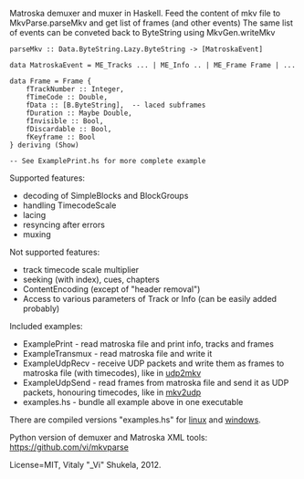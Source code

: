 Matroska demuxer and muxer in Haskell. 
Feed the content of mkv file to MkvParse.parseMkv and get list of frames (and other events)
The same list of events can be conveted back to ByteString using MkvGen.writeMkv

    parseMkv :: Data.ByteString.Lazy.ByteString -> [MatroskaEvent]

    data MatroskaEvent = ME_Tracks ... | ME_Info .. | ME_Frame Frame | ...

    data Frame = Frame {
        fTrackNumber :: Integer,
        fTimeCode :: Double,
        fData :: [B.ByteString],  -- laced subframes
        fDuration :: Maybe Double,
        fInvisible :: Bool,
        fDiscardable :: Bool,
        fKeyframe :: Bool
    } deriving (Show)
    
    -- See ExamplePrint.hs for more complete example

Supported features:

*  decoding of SimpleBlocks and BlockGroups
*  handling TimecodeScale
*  lacing
*  resyncing after errors
*  muxing

Not supported features:

*  track timecode scale multiplier
*  seeking (with index), cues, chapters
*  ContentEncoding (except of "header removal")
*  Access to various parameters of Track or Info (can be easily added probably)

Included examples:

* ExamplePrint - read matroska file and print info, tracks and frames
* ExampleTransmux - read matroska file and write it
* ExampleUdpRecv - receive UDP packets and write them as frames to matroska file (with timecodes), like in [udp2mkv](http://vi-server.org/pub/udp2mkv.c)
* ExampleUdpSend - read frames from matroska file and send it as UDP packets, honouring timecodes, like in [mkv2udp](http://vi-server.org/pub/mkv2udp.c)
* examples.hs - bundle all example above in one executable

There are compiled versions "examples.hs" for [linux](http://vi-server.org/pub/HsMkv) and [windows](http://vi-server.org/pub/HsMkv.exe).


Python version of demuxer and Matroska XML tools: https://github.com/vi/mkvparse

License=MIT, Vitaly "_Vi" Shukela, 2012.

